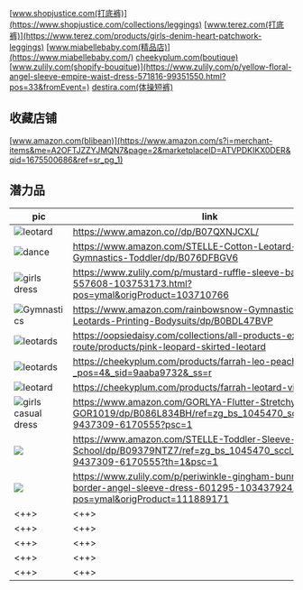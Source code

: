 [www.shopjustice.com(打底裤)](https://www.shopjustice.com/collections/leggings)
[www.terez.com(打底裤)](https://www.terez.com/products/girls-denim-heart-patchwork-leggings)
[www.miabellebaby.com(精品店)](https://www.miabellebaby.com/)
[cheekyplum.com(boutique)](https://cheekyplum.com/collections/girls-boutique-dresses)
[www.zulily.com(shopify-bouqitue)](https://www.zulily.com/p/yellow-floral-angel-sleeve-empire-waist-dress-571816-99351550.html?pos=33&fromEvent=)
[destira.com(体操短裤)](https://destira.com/collections/leotard?page=2#collection-root)


## 收藏店铺
[www.amazon.com(blibean)](https://www.amazon.com/s?i=merchant-items&me=A2OFTJZZYJMQN7&page=2&marketplaceID=ATVPDKIKX0DER&qid=1675500686&ref=sr_pg_1)




## 潜力品
| pic                                                                                    | link                                                                                                                              |
|----------------------------------------------------------------------------------------|-----------------------------------------------------------------------------------------------------------------------------------|
| ![leotard](https://gitss.oss-cn-shenzhen.aliyuncs.com/md/1675157738305.png)            | https://www.amazon.co//dp/B07QXNJCXL/                                                                                             |
| ![dance](https://gitss.oss-cn-shenzhen.aliyuncs.com/md/1675157900589.png)              | https://www.amazon.com/STELLE-Cotton-Leotard-Gymnastics-Toddler/dp/B076DFBGV6                                                     |
| ![girls dress](https://gitss.oss-cn-shenzhen.aliyuncs.com/md/1675316170661.png)        | https://www.zulily.com/p/mustard-ruffle-sleeve-babydoll-top-557608-103753173.html?pos=ymal&origProduct=103710766                  |
| ![Gymnastics](https://gitss.oss-cn-shenzhen.aliyuncs.com/md/1675746783148.png)         | https://www.amazon.com/rainbowsnow-Gymnastics-Leotards-Printing-Bodysuits/dp/B0BDL47BVP                                           |
| ![leotards](https://gitss.oss-cn-shenzhen.aliyuncs.com/md/1675759555338.png)           | https://oopsiedaisy.com/collections/all-products-excluding-route/products/pink-leopard-skirted-leotard                            |
| ![leotards](https://gitss.oss-cn-shenzhen.aliyuncs.com/md/1675751061057.png)           | https://cheekyplum.com/products/farrah-leo-peachy-keen?_pos=4&_sid=9aaba9732&_ss=r                                                |
| ![leotard](https://gitss.oss-cn-shenzhen.aliyuncs.com/md/1675751394659.png)            | https://cheekyplum.com/products/farrah-leotard-violet-breeze                                                                      |
| ![girls casual dress](https://gitss.oss-cn-shenzhen.aliyuncs.com/md/1675930205852.png) | https://www.amazon.com/GORLYA-Flutter-Stretchy-Pockets-GOR1019/dp/B086L834BH/ref=zg_bs_1045470_sccl_21/143-9437309-6170555?psc=1  |
| ![](https://gitss.oss-cn-shenzhen.aliyuncs.com/md/1675930564336.png)                   | https://www.amazon.com/STELLE-Toddler-Sleeve-Casual-School/dp/B09379NTZ7/ref=zg_bs_1045470_sccl_32/143-9437309-6170555?th=1&psc=1 |
| ![](https://gitss.oss-cn-shenzhen.aliyuncs.com/md/1675931436255.png)                   | https://www.zulily.com/p/periwinkle-gingham-bunny-daisy-border-angel-sleeve-dress-601295-103437924.html?pos=ymal&origProduct=111889171                                                                                                                              |
| <++>                                                                                   | <++>                                                                                                                              |
| <++>                                                                                   | <++>                                                                                                                              |
| <++>                                                                                   | <++>                                                                                                                              |
| <++>                                                                                   | <++>                                                                                                                              |
| <++>                                                                                   | <++>                                                                                                                              |



